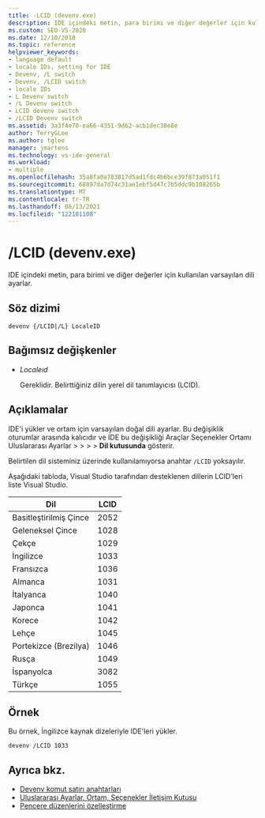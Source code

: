 ```yaml
---
title: -LCID (devenv.exe)
description: IDE içindeki metin, para birimi ve diğer değerler için kullanılan varsayılan dili ayarlamak üzere LCID devenv komut satırı anahtarını kullanmayı öğrenin.
ms.custom: SEO-VS-2020
ms.date: 12/10/2018
ms.topic: reference
helpviewer_keywords:
- language default
- locale IDs, setting for IDE
- Devenv, /L switch
- Devenv, /LCID switch
- locale IDs
- L Devenv switch
- /L Devenv switch
- LCID devenv switch
- /LCID Devenv switch
ms.assetid: 3a3f4e70-ea66-4351-9d62-acb1dec30e8e
author: TerryGLee
ms.author: tglee
manager: jmartens
ms.technology: vs-ide-general
ms.workload:
- multiple
ms.openlocfilehash: 35a8fa0a783817d5ad1fdc4b6bce39f873a051f1
ms.sourcegitcommit: 68897da7d74c31ae1ebf5d47c7b5ddc9b108265b
ms.translationtype: MT
ms.contentlocale: tr-TR
ms.lasthandoff: 08/13/2021
ms.locfileid: "122101108"
---
```

# <a name="lcid-devenvexe"></a>/LCID (devenv.exe)

IDE içindeki metin, para birimi ve diğer değerler için kullanılan varsayılan dili ayarlar.

## <a name="syntax"></a>Söz dizimi

```shell
devenv {/LCID|/L} LocaleID
```

## <a name="arguments"></a>Bağımsız değişkenler

- *Localeıd*

  Gereklidir. Belirttiğiniz dilin yerel dil tanımlayıcısı (LCID).

## <a name="remarks"></a>Açıklamalar

IDE'i yükler ve ortam için varsayılan doğal dili ayarlar. Bu değişiklik oturumlar arasında kalıcıdır ve IDE bu değişikliği Araçlar Seçenekler Ortamı Uluslararası Ayarlar  >    >    >    >  **Dil kutusunda** gösterir.

Belirtilen dil sisteminiz üzerinde kullanılamıyorsa anahtar `/LCID` yoksayılır.

Aşağıdaki tabloda, Visual Studio tarafından desteklenen dillerin LCID'leri liste Visual Studio.

|Dil|LCID|
|--------------|----------|
|Basitleştirilmiş Çince|2052|
|Geleneksel Çince|1028|
|Çekçe|1029|
|İngilizce|1033|
|Fransızca|1036|
|Almanca|1031|
|İtalyanca|1040|
|Japonca|1041|
|Korece|1042|
|Lehçe|1045|
|Portekizce (Brezilya)|1046|
|Rusça|1049|
|İspanyolca|3082|
|Türkçe|1055

## <a name="example"></a>Örnek

Bu örnek, İngilizce kaynak dizeleriyle IDE'leri yükler.

```shell
devenv /LCID 1033
```

## <a name="see-also"></a>Ayrıca bkz.

- [Devenv komut satırı anahtarları](../../ide/reference/devenv-command-line-switches.md)
- [Uluslararası Ayarlar, Ortam, Seçenekler İletişim Kutusu](../../ide/reference/international-settings-environment-options-dialog-box.md)
- [Pencere düzenlerini özelleştirme](../../ide/customizing-window-layouts-in-visual-studio.md)
